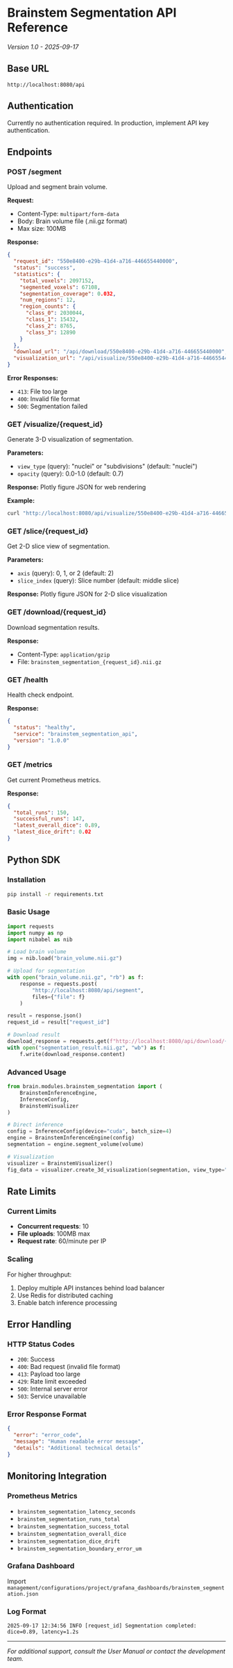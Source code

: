 # Brainstem Segmentation API Reference

*Version 1.0 - 2025-09-17*

## Base URL
```
http://localhost:8080/api
```

## Authentication
Currently no authentication required. In production, implement API key authentication.

## Endpoints

### POST /segment
Upload and segment brain volume.

**Request:**
- Content-Type: `multipart/form-data`
- Body: Brain volume file (.nii.gz format)
- Max size: 100MB

**Response:**
```json
{
  "request_id": "550e8400-e29b-41d4-a716-446655440000",
  "status": "success",
  "statistics": {
    "total_voxels": 2097152,
    "segmented_voxels": 67108,
    "segmentation_coverage": 0.032,
    "num_regions": 12,
    "region_counts": {
      "class_0": 2030044,
      "class_1": 15432,
      "class_2": 8765,
      "class_3": 12890
    }
  },
  "download_url": "/api/download/550e8400-e29b-41d4-a716-446655440000",
  "visualization_url": "/api/visualize/550e8400-e29b-41d4-a716-446655440000"
}
```

**Error Responses:**
- `413`: File too large
- `400`: Invalid file format
- `500`: Segmentation failed

### GET /visualize/{request_id}
Generate 3-D visualization of segmentation.

**Parameters:**
- `view_type` (query): "nuclei" or "subdivisions" (default: "nuclei")
- `opacity` (query): 0.0-1.0 (default: 0.7)

**Response:** Plotly figure JSON for web rendering

**Example:**
```bash
curl "http://localhost:8080/api/visualize/550e8400-e29b-41d4-a716-446655440000?view_type=subdivisions&opacity=0.8"
```

### GET /slice/{request_id}
Get 2-D slice view of segmentation.

**Parameters:**
- `axis` (query): 0, 1, or 2 (default: 2)
- `slice_index` (query): Slice number (default: middle slice)

**Response:** Plotly figure JSON for 2-D slice visualization

### GET /download/{request_id}
Download segmentation results.

**Response:** 
- Content-Type: `application/gzip`
- File: `brainstem_segmentation_{request_id}.nii.gz`

### GET /health
Health check endpoint.

**Response:**
```json
{
  "status": "healthy",
  "service": "brainstem_segmentation_api", 
  "version": "1.0.0"
}
```

### GET /metrics
Get current Prometheus metrics.

**Response:**
```json
{
  "total_runs": 150,
  "successful_runs": 147,
  "latest_overall_dice": 0.89,
  "latest_dice_drift": 0.02
}
```

## Python SDK

### Installation
```bash
pip install -r requirements.txt
```

### Basic Usage
```python
import requests
import numpy as np
import nibabel as nib

# Load brain volume
img = nib.load("brain_volume.nii.gz")

# Upload for segmentation
with open("brain_volume.nii.gz", "rb") as f:
    response = requests.post(
        "http://localhost:8080/api/segment",
        files={"file": f}
    )

result = response.json()
request_id = result["request_id"]

# Download result
download_response = requests.get(f"http://localhost:8080/api/download/{request_id}")
with open("segmentation_result.nii.gz", "wb") as f:
    f.write(download_response.content)
```

### Advanced Usage
```python
from brain.modules.brainstem_segmentation import (
    BrainstemInferenceEngine, 
    InferenceConfig,
    BrainstemVisualizer
)

# Direct inference
config = InferenceConfig(device="cuda", batch_size=4)
engine = BrainstemInferenceEngine(config)
segmentation = engine.segment_volume(volume)

# Visualization
visualizer = BrainstemVisualizer()
fig_data = visualizer.create_3d_visualization(segmentation, view_type="nuclei")
```

## Rate Limits

### Current Limits
- **Concurrent requests**: 10
- **File uploads**: 100MB max
- **Request rate**: 60/minute per IP

### Scaling
For higher throughput:
1. Deploy multiple API instances behind load balancer
2. Use Redis for distributed caching
3. Enable batch inference processing

## Error Handling

### HTTP Status Codes
- `200`: Success
- `400`: Bad request (invalid file format)
- `413`: Payload too large
- `429`: Rate limit exceeded
- `500`: Internal server error
- `503`: Service unavailable

### Error Response Format
```json
{
  "error": "error_code",
  "message": "Human readable error message",
  "details": "Additional technical details"
}
```

## Monitoring Integration

### Prometheus Metrics
- `brainstem_segmentation_latency_seconds`
- `brainstem_segmentation_runs_total`
- `brainstem_segmentation_success_total`
- `brainstem_segmentation_overall_dice`
- `brainstem_segmentation_dice_drift`
- `brainstem_segmentation_boundary_error_um`

### Grafana Dashboard
Import `management/configurations/project/grafana_dashboards/brainstem_segmentation.json`

### Log Format
```
2025-09-17 12:34:56 INFO [request_id] Segmentation completed: dice=0.89, latency=1.2s
```

---

*For additional support, consult the User Manual or contact the development team.*
